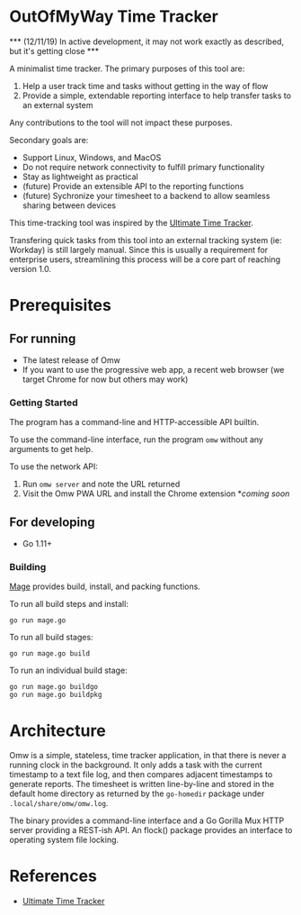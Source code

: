 # OutOfMyWay Time Tracker

*** (12/11/19) In active development, it may not work exactly as described, but it's getting close ***

A minimalist time tracker.  The primary purposes of this tool are:

1. Help a user track time and tasks without getting in the way of flow
2. Provide a simple, extendable reporting interface to help transfer tasks to an external system

Any contributions to the tool will not impact these purposes.

Secondary goals are:

* Support Linux, Windows, and MacOS
* Do not require network connectivity to fulfill primary functionality
* Stay as lightweight as practical
* (future) Provide an extensible API to the reporting functions
* (future) Sychronize your timesheet to a backend to allow seamless sharing between devices

This time-tracking tool was inspired by the [Ultimate Time Tracker](https://github.com/larose/utt).

Transfering quick tasks from this tool into an external tracking system (ie: Workday) is still largely manual. Since this is usually a requirement for enterprise users, streamlining this process will be a core part of reaching version 1.0.

# Prerequisites

## For running

* The latest release of Omw
* If you want to use the progressive web app, a recent web browser (we target Chrome for now but others may work)

### Getting Started

The program has a command-line and HTTP-accessible API builtin.

To use the command-line interface, run the program `omw` without any arguments to get help.

To use the network API:

1. Run `omw server` and note the URL returned
2. Visit the Omw PWA URL and install the Chrome extension **coming soon*

## For developing

* Go 1.11+

### Building

[Mage](https://magefile.org) provides build, install, and packing functions.

To run all build steps and install:

`go run mage.go`

To run all build stages:

`go run mage.go build`

To run an individual build stage:

```
go run mage.go buildgo
go run mage.go buildpkg
```

# Architecture

Omw is a simple, stateless, time tracker application, in that there is never a running clock in the background.  It only adds a task with the current timestamp to a text file log, and then compares adjacent timestamps to generate reports.  The timesheet is written line-by-line and stored in the default home directory as returned by the `go-homedir` package under `.local/share/omw/omw.log`.

The binary provides a command-line interface and a Go Gorilla Mux HTTP server providing a REST-ish API.  An flock() package provides an interface to operating system file locking.

# References

* [Ultimate Time Tracker](https://github.com/larose/utt)
